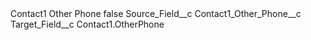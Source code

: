 <?xml version="1.0" encoding="UTF-8"?>
<CustomMetadata xmlns="http://soap.sforce.com/2006/04/metadata" xmlns:xsi="http://www.w3.org/2001/XMLSchema-instance" xmlns:xsd="http://www.w3.org/2001/XMLSchema">
    <label>Contact1 Other Phone</label>
    <protected>false</protected>
    <values>
        <field>Source_Field__c</field>
        <value xsi:type="xsd:string">Contact1_Other_Phone__c</value>
    </values>
    <values>
        <field>Target_Field__c</field>
        <value xsi:type="xsd:string">Contact1.OtherPhone</value>
    </values>
</CustomMetadata>
